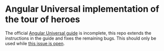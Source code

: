 # Angular Universal implementation of the tour of heroes

The official [Angular Universal guide](https://angular.io/guide/universal) is incomplete, this repo extends the instructions in the guide and fixes the remaining bugs.
This should only be used while [this issue is open](https://github.com/angular/angular/issues/22873).
